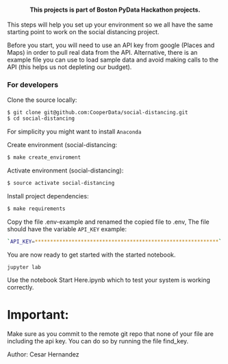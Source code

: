 <h4 align="center">This projects is part of Boston PyData Hackathon projects.</h4>

This steps will help you set up your environment so we all have the same starting point to work on the social distancing project.

Before you start, you will need to use an API key from google (Places and Maps) in order to pull real data from the API. Alternative, there is an example file you can use to load sample data and avoid making calls to the API (this helps us not depleting our budget).


### For developers
Clone the source locally:

```sh
$ git clone git@github.com:CooperData/social-distancing.git
$ cd social-distancing
```

For simplicity you might want to install 
`Anaconda`

Create environment (social-distancing:

```sh
$ make create_enviroment
```

Activate environment (social-distancing):

```sh
$ source activate social-distancing
```

Install project dependencies:

```sh
$ make requirements
```

Copy the file .env-example and renamed the copied file to .env, The file should have the variable `API_KEY` example:

```sh
`API_KEY=************************************************************`
```

You are now ready to get started with the started notebook.

```
jupyter lab
```

Use the notebook Start Here.ipynb which to test your system is working correctly.

# Important:
Make sure as you commit to the remote git repo that none of your file are including the api key.
You can do so by running the file find_key.

Author: Cesar Hernandez 
